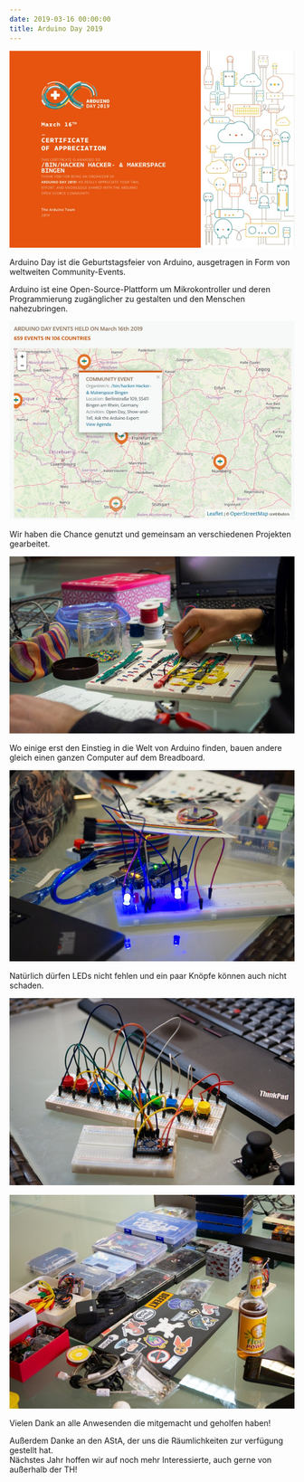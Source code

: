 ```yaml
---
date: 2019-03-16 00:00:00
title: Arduino Day 2019
---
```


![Man](/images/arduinoday2019/arduinod19_zertifikat.jpg)

Arduino Day ist die Geburtstagsfeier von Arduino, ausgetragen in Form von weltweiten Community-Events.

Arduino ist eine Open-Source-Plattform um Mikrokontroller und deren Programmierung zugänglicher zu gestalten und den Menschen nahezubringen.

![](/images/arduinoday2019/arduinod19_map.jpg)

Wir haben die Chance genutzt und gemeinsam an verschiedenen Projekten gearbeitet.

![](/images/arduinoday2019/2.jpg)

Wo einige erst den Einstieg in die Welt von Arduino finden, bauen andere gleich einen ganzen Computer auf dem Breadboard.

![](/images/arduinoday2019/3.jpg)

Natürlich dürfen LEDs nicht fehlen und ein paar Knöpfe können auch nicht schaden.

![](/images/arduinoday2019/4.jpg)

![](/images/arduinoday2019/1.jpg)

Vielen Dank an alle Anwesenden die mitgemacht und geholfen haben!

Außerdem Danke an den AStA, der uns die Räumlichkeiten zur verfügung gestellt hat.<br>Nächstes Jahr hoffen wir auf noch mehr Interessierte, auch gerne von außerhalb der TH!
